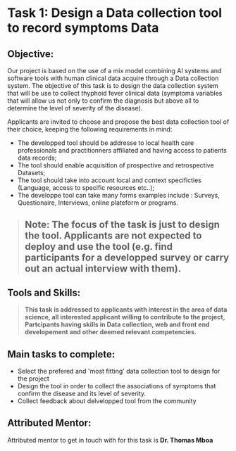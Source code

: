 # Task 1: Design a Data collection tool to record symptoms Data 

## Objective: 
Our project is based on the use of a mix model combining AI systems and software tools with human clinical data acquire through a Data collection system. The objective of this task is to design the data collection system that will be use to collect thyphoid fever clinical data (symptoma variables that will allow us not only to confirm the diagnosis but above all to determine the level of severity of the disease).

Applicants are invited to choose and propose the best data collection tool of their choice, keeping the following requirements in mind:

- The developped tool should be addresse to local health care professionals and practitionners affiliated and having access to patients data records;
- The tool should enable acquisition of prospective and retrospective Datasets;
- The tool should take into account local and context specificties (Language, access to specific resources etc..);
- The developpe tool can take many forms examples include : Surveys, Questionaire, Interviews, online plateform or programs. 

> ## **Note:** The focus of the task is just to design the tool. Applicants are not expected to deploy and use the tool (e.g. find participants for a developped survey or carry out an actual interview with them).  


## Tools and Skills: 
>**This task is addressed to applicants with interest in the area of data science, all interested applicant willing to contribute to the project, Partcipants having skills in Data collection, web and front end developement and other deemed relevant competencies.**

## Main tasks to complete:
- Select the prefered and 'most fitting' data collection tool to design for the project
- Design the tool in order to collect the associations of symptoms that confirm the disease and its level of severity. 
- Collect feedback about delvelopped tool from the community

## Attributed Mentor:
Attributed mentor to get in touch with for this task is **Dr. Thomas Mboa**
